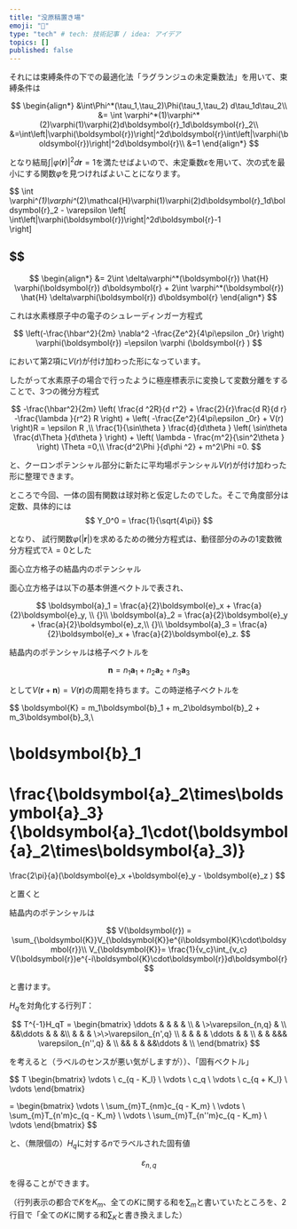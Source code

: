 ```yaml
---
title: "没原稿置き場"
emoji: "👏"
type: "tech" # tech: 技術記事 / idea: アイデア
topics: []
published: false
---
```

それには束縛条件の下での最適化法「ラグランジュの未定乗数法」を用いて、束縛条件は

$$
\begin{align*}
&\int\Phi^*(\tau_1,\tau_2)\Phi(\tau_1,\tau_2) d\tau_1d\tau_2\\
&= \int \varphi^*(1)\varphi^*(2)\varphi(1)\varphi(2)d\boldsymbol{r}_1d\boldsymbol{r}_2\\
&=\int\left|\varphi(\boldsymbol{r})\right|^2d\boldsymbol{r}\int\left|\varphi(\boldsymbol{r})\right|^2d\boldsymbol{r}\\
&=1
\end{align*}
$$

となり結局$\int\left|\varphi(\boldsymbol{r})\right|^2d\boldsymbol{r}=1$を満たせばよいので、未定乗数$\varepsilon$を用いて、次の式を最小にする関数$\varphi$を見つければよいことになります。

$$
\int \varphi^*(1)\varphi^*(2)\mathcal{H}\varphi(1)\varphi(2)d\boldsymbol{r}_1d\boldsymbol{r}_2 - \varepsilon
\left[
      \int\left|\varphi(\boldsymbol{r})\right|^2d\boldsymbol{r}-1  
\right]


$$
------------------------
$$
\begin{align*}
&=
 2\int
    \delta\varphi^*(\boldsymbol{r})
    \hat{H}
    \varphi(\boldsymbol{r})
    d\boldsymbol{r}
    +
    2\int
        \varphi^*(\boldsymbol{r})
    \hat{H}
    \delta\varphi(\boldsymbol{r})
    d\boldsymbol{r}
\end{align*}
$$



これは水素様原子中の電子のシュレーディンガー方程式

$$
\left(-\frac{\hbar^2}{2m} \nabla^2  -\frac{Ze^2}{4\pi\epsilon _0r}  \right) \varphi(\boldsymbol{r}) =\epsilon \varphi (\boldsymbol{r} )
$$

において第2項に$V(r)$が付け加わった形になっています。

したがって水素原子の場合で行ったように極座標表示に変換して変数分離をすることで、3つの微分方程式

$$
-\frac{\hbar^2}{2m} \left(
        \frac{d ^2R}{d r^2} + \frac{2}{r}\frac{d R}{d r}
        -\frac{\lambda }{r^2} R
        \right)
        +
        \left(
        -\frac{Ze^2}{4\pi\epsilon _0r}
        + V(r)
        \right)R = \epsilon R
       ,\\
\frac{1}{\sin\theta } \frac{d}{d\theta } \left( \sin\theta \frac{d\Theta }{d\theta }   \right) + \left( \lambda - \frac{m^2}{\sin^2\theta }  \right) \Theta =0,\\
\frac{d^2\Phi }{d\phi ^2} + m^2\Phi =0.
$$

と、クーロンポテンシャル部分に新たに平均場ポテンシャル$V(r)$が付け加わった形に整理できます。

ところで今回、一体の固有関数は球対称と仮定したのでした。そこで角度部分は定数、具体的には
$$
Y_0^0 = \frac{1}{\sqrt{4\pi}}
$$

となり、
試行関数$\varphi(|\boldsymbol{r}|)$を求めるための微分方程式は、動径部分のみの1変数微分方程式で$\lambda = 0$とした

面心立方格子の結晶内のポテンシャル

面心立方格子は以下の基本併進ベクトルで表され、

$$
\boldsymbol{a}_1 = \frac{a}{2}\boldsymbol{e}_x + \frac{a}{2}\boldsymbol{e}_y, \\ 
{}\\
\boldsymbol{a}_2 =  \frac{a}{2}\boldsymbol{e}_y + \frac{a}{2}\boldsymbol{e}_z,\\
{}\\
\boldsymbol{a}_3 =  \frac{a}{2}\boldsymbol{e}_x + \frac{a}{2}\boldsymbol{e}_z.
$$

結晶内のポテンシャルは格子ベクトルを

$$
\boldsymbol{n} = n_1\boldsymbol{a}_1 
+
n_2\boldsymbol{a}_2
+
n_3\boldsymbol{a}_3
$$

として$V(\boldsymbol{r}+\boldsymbol{n}) = V(\boldsymbol{r})$の周期を持ちます。この時逆格子ベクトルを

$$
\boldsymbol{K} = m_1\boldsymbol{b}_1 + m_2\boldsymbol{b}_2 + m_3\boldsymbol{b}_3,\\

\boldsymbol{b}_1 
=
\frac{\boldsymbol{a}_2\times\boldsymbol{a}_3}{\boldsymbol{a}_1\cdot(\boldsymbol{a}_2\times\boldsymbol{a}_3)}
=
\frac{2\pi}{a}(\boldsymbol{e}_x +\boldsymbol{e}_y - \boldsymbol{e}_z ) 
$$

と置くと

結晶内のポテンシャルは


$$
V(\boldsymbol{r}) = \sum_{\boldsymbol{K}}V_{\boldsymbol{K}}e^{i\boldsymbol{K}\cdot\boldsymbol{r}}\\
V_{\boldsymbol{K}}= \frac{1}{v_c}\int_{v_c} V(\boldsymbol{r})e^{-i\boldsymbol{K}\cdot\boldsymbol{r}}d\boldsymbol{r}
$$


と書けます。


$H_q$を対角化する行列$T$：

$$
T^{-1}H_qT = 
\begin{bmatrix}
\ddots &   &  &  &   \\
 & \>\varepsilon_{n,q} & \\
  &&\ddots  & & &\\
 & & & \>\>\varepsilon_{n',q} \\
 & &  &  & \ddots &  &  \\
   & & &&& \varepsilon_{n'',q} & \\
&& & & &&\ddots &  \\
\end{bmatrix}
$$


を考えると（ラベルのセンスが悪い気がしますが））、「固有ベクトル」

$$
T
\begin{bmatrix}
\vdots \\
c_{q - K_l} \\
\vdots \\
c_q \\
\vdots \\
c_{q + K_l} \\
\vdots
\end{bmatrix}

=
\begin{bmatrix}
\vdots \\
\sum_{m}T_{nm}c_{q - K_m} \\
\vdots \\
\sum_{m}T_{n'm}c_{q - K_m} \\
\vdots \\
\sum_{m}T_{n''m}c_{q - K_m} \\
\vdots
\end{bmatrix}
$$

と、（無限個の）$H_{q}$に対する$n$でラベルされた固有値

$$
\varepsilon_{n,q}
$$

を得ることができます。

（行列表示の都合で$K$を$K_m$、全ての$K$に関する和を$\sum_m$と書いていたところを、2行目で「全ての$K$に関する和$\sum_K$と書き換えました）